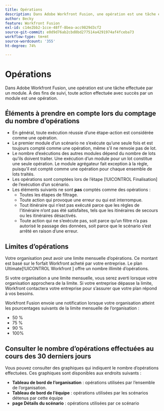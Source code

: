 ```yaml
---
title: Opérations
description: Dans Adobe Workfront Fusion, une opération est une tâche effectuée par un module. À des fins de suivi, toute action effectuée avec succès par un module est une opération.
author: Becky
feature: Workfront Fusion
exl-id: c14e2bb2-1cce-48ff-8bea-acc9829d3cf2
source-git-commit: e0d9d76ab2cbd8bd277514a4291974af4fceba73
workflow-type: tm+mt
source-wordcount: '355'
ht-degree: 74%

---
```


# Opérations

Dans Adobe Workfront Fusion, une opération est une tâche effectuée par un module. À des fins de suivi, toute action effectuée avec succès par un module est une opération.

## Éléments à prendre en compte lors du comptage du nombre d’opérations

* En général, toute exécution réussie d’une étape-action est considérée comme une opération.
* Le premier module d’un scénario ne s’exécute qu’une seule fois et est toujours compté comme une opération, même s’il ne renvoie pas de lot.
* Le nombre d’exécutions des autres modules dépend du nombre de lots qu’ils doivent traiter.  Une exécution d’un module pour un lot constitue une seule opération. Le module agrégateur fait exception à la règle, puisqu’il est compté comme une opération pour chaque ensemble de lots traités.
* Les opérations sont comptées lors de l’étape [!UICONTROL Finalisation] de l’exécution d’un scénario.
* Les éléments suivants ne sont **pas** comptés comme des opérations :
   * Toutes les étapes de filtrage.
   * Toute action qui provoque une erreur ou qui est interrompue.
   * Tout itinéraire qui n’est pas exécuté parce que les règles de l’itinéraire n’ont pas été satisfaites, tels que les itinéraires de secours ou les itinéraires désactivés.
   * Toute action qui ne s’exécute pas, soit parce qu’un filtre n’a pas autorisé le passage des données, soit parce que le scénario s’est arrêté en raison d’une erreur.

## Limites d’opérations

Votre organisation peut avoir une limite mensuelle d’opérations. Ce montant est basé sur le forfait Workfront acheté par votre entreprise. Le plan Ultimate[!UICONTROL  Workfront ] offre un nombre illimité d’opérations.

Si votre organisation a une limite mensuelle, vous serez averti lorsque votre organisation approchera de la limite. Si votre entreprise dépasse la limite, Workfront contactera votre entreprise pour s’assurer que votre plan répond à vos besoins.

Workfront Fusion envoie une notification lorsque votre organisation atteint les pourcentages suivants de la limite mensuelle de l’organisation :

* 50 %
* 75 %
* 90 %
* 100%

## Consulter le nombre d’opérations effectuées au cours des 30 derniers jours

Vous pouvez consulter des graphiques qui indiquent le nombre d’opérations effectuées. Ces graphiques sont disponibles aux endroits suivants :

* **Tableau de bord de l’organisation** : opérations utilisées par l’ensemble de l’organisation.
* **Tableau de bord de l’équipe** : opérations utilisées par les scénarios détenus par cette équipe
* **page Détails du scénario** : opérations utilisées par ce scénario

